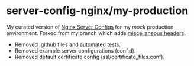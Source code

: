 # server-config-nginx/my-production

My curated version of [Nginx Server Configs](https://github.com/h5bp/server-configs-nginx) for my *mock* production environment. 
Forked from my branch which adds [miscellaneous headers](https://github.com/RatJuggler/server-configs-nginx/tree/add-misc-headers).

- Removed .github files and automated tests.
- Removed example server configurations (conf.d).
- Removed default certificate config (ssl/certificate_files.conf).
